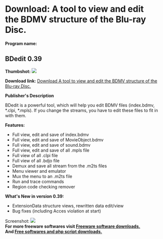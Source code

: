 # Download: A tool to view and edit the BDMV structure of the Blu-ray Disc.

**Program name:**

## BDedit 0.39

  
**Thumbshot:** ![](http://www.freewarefiles.com/screenshot/bdedit_03_md.jpg)   
  
**Download link:** [Download A tool to view and edit the BDMV structure of the Blu-ray Disc.](http://freesoftwares.boysofts.com/BDedit_program_56531.html)  
  


**Publisher's Description**  
  


BDedit is a powerful tool, which will help you edit BDMV files (index.bdmv, *.clpi, *.mpls). If you change the streams, you have to edit these files to fit in with them. 

**Features:**

  * Full view, edit and save of index.bdmv 
  * Full view, edit and save of MovieObject.bdmv 
  * Full view, edit and save of sound.bdmv 
  * Full view, edit and save of all .mpls file 
  * Full view of all .clpi file 
  * Full view of all .bdjo file 
  * Demux and save all stream from the .m2ts files 
  * Menu viewer and emulator 
  * Mux the menu to an .m2ts file 
  * Run and trace commands 
  * Region code checking remover 

**What's New in version 0.39:**

  * ExtensionData structure views, rewritten data edit/view 
  * Bug fixes (including Acces violation at start) 

  
  
Screenshot: ![](http://www.freewarefiles.com/screenshot/bdedit_03.jpg)   
**For more freeware softwares visit [Freeware software downloads.](http://freesoftwares.boysofts.com/)**   
**And [Free softwares and php script downloads.](http://www.boysofts.com/)**
